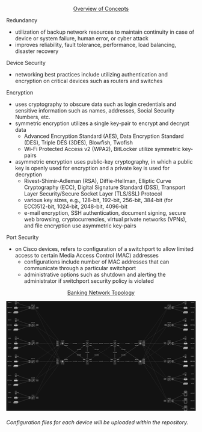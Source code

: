<p align=center>
  <ins>Overview of Concepts</ins>
</p>

Redundancy  
  *  utilization of backup network resources to maintain continuity in case of device or system failure, human error, or cyber attack
  *  improves reliability, fault tolerance, performance, load balancing, disaster recovery

Device Security  
  *  networking best practices include utilizing authentication and encryption on critical devices such as routers and switches  

Encryption
  *  uses cryptography to obscure data such as login credentials and sensitive information such as names, addresses, Social Security Numbers, etc.
  *  symmetric encryption utilizes a single key-pair to encrypt and decrypt data
      *  Advanced Encryption Standard (AES), Data Encryption Standard (DES), Triple DES (3DES), Blowfish, Twofish  
      *  Wi-Fi Protected Access v2 (WPA2), BitLocker utilize symmetric key-pairs  
  *  asymmetric encryption uses public-key cryptography, in which a public key is openly used for encryption and a private key is used for decryption  
      *  Rivest-Shimir-Adleman (RSA), Diffie-Hellman, Elliptic Curve Cryptography (ECC), Digital Signature Standard (DSS), Transport Layer Security/Secure Socket Layer (TLS/SSL) Protocol
      *  various key sizes, e.g., 128-bit, 192-bit, 256-bit, 384-bit (for ECC)512-bit, 1024-bit, 2048-bit, 4096-bit 
      *  e-mail encryption, SSH authentication, document signing, secure web browsing, cryptocurrencies, virtual private networks (VPNs), and file encryption use asymmetric key-pairs

Port Security  
  *  on Cisco devices, refers to configuration of a switchport to allow limited access to certain Media Access Control (MAC) addresses  
      * configurations include number of MAC addresses that can communicate through a particular switchport  
      * administrative options such as shutdown and alerting the administrator if switchport security policy is violated  

<p align=center>
  <ins>Banking Network Topology</ins>
</p>
<p align=center>
  <img src="https://github.com/Fehral/networkprojectv5/blob/main/networkprojectv5topology.png?raw=true">
</p>

###### Configuration files for each device will be uploaded within the repository.
